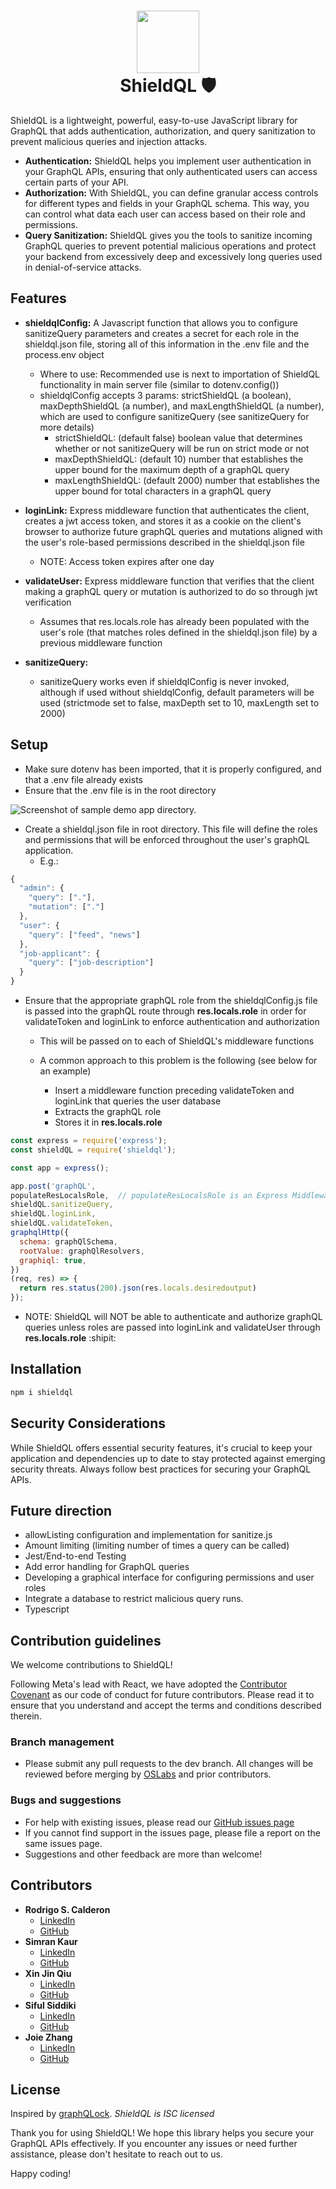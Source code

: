 <h1 align="center">
  <img width="100"  src="./assets/shieldQL.png">
  <br>ShieldQL 🛡️</br>
</h1>

<!-- ![ShieldQL logo](assets/shieldQL.png) -->

ShieldQL is a lightweight, powerful, easy-to-use JavaScript library for GraphQL that adds authentication, authorization, and query sanitization to prevent malicious queries and injection attacks.

- **Authentication:** ShieldQL helps you implement user authentication in your GraphQL APIs, ensuring that only authenticated users can access certain parts of your API.
- **Authorization:** With ShieldQL, you can define granular access controls for different types and fields in your GraphQL schema. This way, you can control what data each user can access based on their role and permissions.
- **Query Sanitization:** ShieldQL gives you the tools to sanitize incoming GraphQL queries to prevent potential malicious operations and protect your backend from excessively deep and excessively long queries used in denial-of-service attacks.

## Features

- **shieldqlConfig:** A Javascript function that allows you to configure sanitizeQuery parameters and creates a secret for each role in the shieldql.json file, storing all of this information in the .env file and the process.env object

  - Where to use: Recommended use is next to importation of ShieldQL functionality in main server file (similar to dotenv.config())
  - shieldqlConfig accepts 3 params: strictShieldQL (a boolean), maxDepthShieldQL (a number), and maxLengthShieldQL (a number), which are used to configure sanitizeQuery (see sanitizeQuery for more details)
    - strictShieldQL: (default false) boolean value that determines whether or not sanitizeQuery will be run on strict mode or not
    - maxDepthShieldQL: (default 10) number that establishes the upper bound for the maximum depth of a graphQL query
    - maxLengthShieldQL: (default 2000) number that establishes the upper bound for total characters in a graphQL query

- **loginLink:** Express middleware function that authenticates the client, creates a jwt access token, and stores it as a cookie on the client's browser to authorize future graphQL queries and mutations aligned with the user's role-based permissions described in the shieldql.json file

  - NOTE: Access token expires after one day

- **validateUser:** Express middleware function that verifies that the client making a graphQL query or mutation is authorized to do so through jwt verification

  - Assumes that res.locals.role has already been populated with the user's role (that matches roles defined in the shieldql.json file) by a previous middleware function

- **sanitizeQuery:**
  - sanitizeQuery works even if shieldqlConfig is never invoked, although if used without shieldqlConfig, default parameters will be used (strictmode set to false, maxDepth set to 10, maxLength set to 2000)

## Setup

- Make sure dotenv has been imported, that it is properly configured, and that a .env file already exists
- Ensure that the .env file is in the root directory

![Screenshot of sample demo app directory.](assets/sample_directory2.png)

- Create a shieldql.json file in root directory. This file will define the roles and permissions that will be enforced throughout the user's graphQL application.
  - E.g.:

```javascript
{
  "admin": {
    "query": ["."],
    "mutation": ["."]
  },
  "user": {
    "query": ["feed", "news"]
  },
  "job-applicant": {
    "query": ["job-description"]
  }
}
```

- Ensure that the appropriate graphQL role from the shieldqlConfig.js file is passed into the graphQL route through **res.locals.role** in order for validateToken and loginLink to enforce authentication and authorization

  - This will be passed on to each of ShieldQL's middleware functions
  - A common approach to this problem is the following (see below for an example)

    - Insert a middleware function preceding validateToken and loginLink that queries the user database
    - Extracts the graphQL role
    - Stores it in **res.locals.role**

```javascript
const express = require('express');
const shieldQL = require('shieldql');

const app = express();

app.post('graphQL',
populateResLocalsRole,  // populateResLocalsRole is an Express Middleware function that populates res.locals.role with the user's graphql.json role
shieldQL.sanitizeQuery,
shieldQL.loginLink,
shieldQL.validateToken,
graphqlHttp({
  schema: graphQlSchema,
  rootValue: graphQlResolvers,
  graphiql: true,
})
(req, res) => {
  return res.status(200).json(res.locals.desiredoutput)
});
```

- NOTE: ShieldQL will NOT be able to authenticate and authorize graphQL queries unless roles are passed into loginLink and validateUser through **res.locals.role** :shipit:

## Installation

```javascript
npm i shieldql
```

## Security Considerations

While ShieldQL offers essential security features, it's crucial to keep your application and dependencies up to date to stay protected against emerging security threats. Always follow best practices for securing your GraphQL APIs.

## Future direction

- allowListing configuration and implementation for sanitize.js
- Amount limiting (limiting number of times a query can be called)
- Jest/End-to-end Testing
- Add error handling for GraphQL queries
- Developing a graphical interface for configuring permissions and user roles
- Integrate a database to restrict malicious query runs.
- Typescript

## Contribution guidelines

We welcome contributions to ShieldQL!

Following Meta's lead with React, we have adopted the [Contributor Covenant](https://www.contributor-covenant.org/) as our code of conduct for future contributors. Please read it to ensure that you understand and accept the terms and conditions described therein.

### Branch management

- Please submit any pull requests to the dev branch. All changes will be reviewed before merging by [OSLabs](https://www.opensourcelabs.io/) and prior contributors.

### Bugs and suggestions

- For help with existing issues, please read our [GitHub issues page](https://github.com/oslabs-beta/ShieldQL/issues)
- If you cannot find support in the issues page, please file a report on the same issues page.
- Suggestions and other feedback are more than welcome!

## Contributors

- **Rodrigo S. Calderon**
  - [LinkedIn](https://www.linkedin.com/in/rodrigosamourcalderon/)
  - [GitHub](https://github.com/rscalderon)
- **Simran Kaur**
  - [LinkedIn](https://www.linkedin.com/in/simran-kaur-nyc/)
  - [GitHub](https://github.com/simk209)
- **Xin Jin Qiu**
  - [LinkedIn](https://www.linkedin.com/in/xinjinqiu/)
  - [GitHub](https://github.com/xjqiu28)
- **Siful Siddiki**
  - [LinkedIn](https://www.linkedin.com/in/siful-siddiki/)
  - [GitHub](https://github.com/sifulsidd)
- **Joie Zhang**
  - [LinkedIn](https://www.linkedin.com/in/joie-zhang/)
  - [GitHub](https://github.com/joie-zhang)

## License

Inspired by [graphQLock](https://github.com/oslabs-beta/graphQLock). _ShieldQL is ISC licensed_

Thank you for using ShieldQL! We hope this library helps you secure your GraphQL APIs effectively. If you encounter any issues or need further assistance, please don't hesitate to reach out to us.

Happy coding!

<!-- # PENDING REVIEW

ShieldQL is a powerful and easy-to-use JavaScript GraphQL middleware library designed to enhance the security of your GraphQL APIs. It provides essential features such as user authentication, authorization, and query sanitization, making it a reliable choice for securing your GraphQL endpoints. With ShieldQL, you can rest assured that your GraphQL API is protected from common security vulnerabilities.

Features
User Authentication: ShieldQL helps you implement user authentication in your GraphQL APIs, ensuring that only authenticated users can access certain parts of your API.

User Authorization: With ShieldQL, you can define granular access controls for different types and fields in your GraphQL schema. This way, you can control what data each user can access based on their role and permissions.

Query Sanitization: ShieldQL automatically sanitizes incoming GraphQL queries to prevent potential malicious operations and protect your backend from harmful attacks like N+1 queries and denial-of-service attacks.

Lightweight and Easy to Use: ShieldQL is designed to be lightweight and straightforward to integrate into your existing GraphQL Express application without introducing unnecessary complexities.


Getting Started
Integrating ShieldQL into your GraphQL Express application is a breeze. Follow these steps to get started:

First, install the ShieldQL package as shown in the installation instructions above.

Import ShieldQL into your Express server file:

Remember to adapt the isAuthenticated and hasPermission functions according to your user authentication and authorization mechanisms.

Security Considerations
While ShieldQL offers essential security features, it's crucial to keep your application and dependencies up to date to stay protected against emerging security threats. Always follow best practices for securing your GraphQL APIs, such as input validation and error handling.
